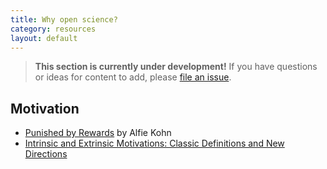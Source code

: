 ```yaml
---
title: Why open science?
category: resources
layout: default
---
```


> **This section is currently under development!**
> If you have questions or ideas for content to add,
> please [file an issue](https://github.com/chanzuckerberg/open-science/issues).

## Motivation

- [Punished by Rewards](https://www.alfiekohn.org/punished-rewards/) by Alfie Kohn
- [Intrinsic and Extrinsic Motivations: Classic Definitions and New Directions](https://www.sciencedirect.com/science/article/pii/S0361476X99910202?via%3Dihub)
